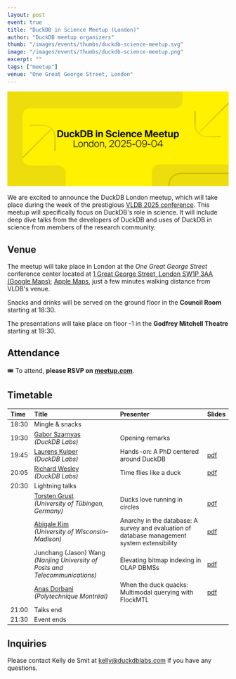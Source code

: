 ```yaml
---
layout: post
event: true
title: "DuckDB in Science Meetup (London)"
author: "DuckDB meetup organizers"
thumb: "/images/events/thumbs/duckdb-science-meetup.svg"
image: "/images/events/thumbs/duckdb-science-meetup.png"
excerpt: ""
tags: ["meetup"]
venue: "One Great George Street, London"
---
```


<img src="/images/events/thumbs/duckdb-science-meetup.svg"
     alt="DuckDB in Science Meetup Splashscreen"
     width="680"
     />

We are excited to announce the DuckDB London meetup, which will take place during the week of the prestigious [VLDB 2025 conference](https://vldb.org/2025/). This meetup will specifically focus on DuckDB's role in science. It will include deep dive talks from the developers of DuckDB and uses of DuckDB in science from members of the research community.

## Venue

The meetup will take place in London at the _One Great George Street_ conference center located at [1 Great George Street, London SW1P 3AA (Google Maps)](https://maps.app.goo.gl/DWVGea9utbWp7GRw6); [Apple Maps](https://maps.apple.com/place?address=1%20Great%20George%20Street,%20London,%20SW1P%203AA,%20England&coordinate=51.501103,-0.128750&name=1%20Great%20George%20Street&map=explore), just a few minutes walking distance from VLDB's venue.

Snacks and drinks will be served on the ground floor in the **Council Room** starting at 18:30.

The presentations will take place on floor -1 in the **Godfrey Mitchell Theatre** starting at 19:30.

## Attendance

🎟️ To attend, **please RSVP on [meetup.com](https://www.meetup.com/duckdb/events/310746763/)**.

## Timetable

| Time  | Title                                                                                         | Presenter                                                                                    | Slides                                                                                                                 |
| :---- | :-------------------------------------------------------------------------------------------- | :------------------------------------------------------------------------------------------- | ---------------------------------------------------------------------------------------------------------------------- |
| 18:30 | Mingle & snacks                                                                               |                                                                                              |                                                                                                                        |
| 19:30 | [Gabor Szarnyas](https://szarnyasg.org)<br>_(DuckDB Labs)_                                    | Opening remarks                                                                              |                                                                                                                        |
| 19:45 | [Laurens Kuiper](https://www.linkedin.com/in/lnkuiper/)<br>_(DuckDB Labs)_                    | Hands-on: A PhD centered around DuckDB                                                       | [pdf](https://blobs.duckdb.org/events/duckdb-in-science-london-meetup/laurens-kuiper-a-phd-centered-around-duckdb.pdf) |
| 20:05 | [Richard Wesley](https://www.linkedin.com/in/riwesley/)<br>_(DuckDB Labs)_                    | Time flies like a duck                                                                       | [pdf](https://blobs.duckdb.org/events/duckdb-in-science-london-meetup/richard-wesley-time-flies-like-a-duck.pdf)       |
| 20:30 | Lightning talks                                                                               |                                                                                              |                                                                                                                        |
|       | [Torsten Grust](https://db.cs.uni-tuebingen.de/grust)<br>_(University of Tübingen, Germany)_  | Ducks love running in circles                                                                | [pdf](https://blobs.duckdb.org/events/duckdb-in-science-london-meetup/torsten-grust-ducks-love-running-in-circles.pdf) |
|       | [Abigale Kim](https://www.linkedin.com/in/abigalekim/)<br>_(University of Wisconsin–Madison)_ | Anarchy in the database: A survey and evaluation of database management system extensibility | [pdf](https://blobs.duckdb.org/events/duckdb-in-science-london-meetup/abigale-kim-anarchy-in-the-database.pdf)         |
|       | Junchang (Jason) Wang<br>_(Nanjing University of Posts and Telecommunications)_               | Elevating bitmap indexing in OLAP DBMSs                                                      | [pdf](https://blobs.duckdb.org/events/duckdb-in-science-london-meetup/junchang-bitmap-indexing-cubit.pdf)              |
|       | [Anas Dorbani](https://www.linkedin.com/in/anasdorbani/)<br>_(Polytechnique Montréal)_        | When the duck quacks: Multimodal querying with FlockMTL                                      | [pdf](https://blobs.duckdb.org/events/duckdb-in-science-london-meetup/anas-dorbani-flockmtl.pdf)                       |
| 21:00 | Talks end                                                                                     |                                                                                              |                                                                                                                        |
| 21:30 | Event ends                                                                                    |                                                                                              |                                                                                                                        |

## Inquiries

Please contact Kelly de Smit at [kelly@duckdblabs.com](mailto:kelly@duckdblabs.com) if you have any questions.
